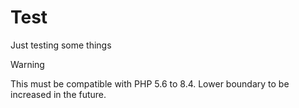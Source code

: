 # Test
Just testing some things


> [!WARNING]
> This must be compatible with PHP 5.6 to 8.4. Lower boundary to be increased in the future.
